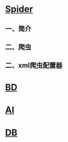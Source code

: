 
# [Spider](https://zcdzcdzcd.github.io/pages/html/md/againstSpider) 
## 一、简介
## 二、爬虫
## 二、xml爬虫配置器
# [BD](https://zcdzcdzcd.github.io/pages/html/md/againstSpider) 
# [AI](https://zcdzcdzcd.github.io/pages/html/md/againstSpider) 
# [DB](https://zcdzcdzcd.github.io/pages/html/md/againstSpider) 